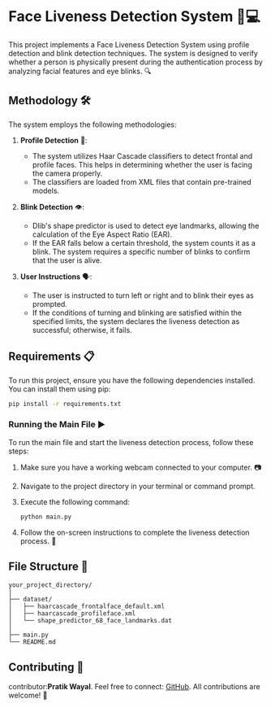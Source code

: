 # Face Liveness Detection System 👤💻

This project implements a Face Liveness Detection System using profile detection and blink detection techniques. The system is designed to verify whether a person is physically present during the authentication process by analyzing facial features and eye blinks. 🔍

## Methodology 🛠️

The system employs the following methodologies:

1. **Profile Detection** 📸:
   - The system utilizes Haar Cascade classifiers to detect frontal and profile faces. This helps in determining whether the user is facing the camera properly.
   - The classifiers are loaded from XML files that contain pre-trained models.

2. **Blink Detection** 👁️:
   - Dlib's shape predictor is used to detect eye landmarks, allowing the calculation of the Eye Aspect Ratio (EAR).
   - If the EAR falls below a certain threshold, the system counts it as a blink. The system requires a specific number of blinks to confirm that the user is alive.

3. **User Instructions** 🗣️:
   - The user is instructed to turn left or right and to blink their eyes as prompted.
   - If the conditions of turning and blinking are satisfied within the specified limits, the system declares the liveness detection as successful; otherwise, it fails.

## Requirements 📋

To run this project, ensure you have the following dependencies installed. You can install them using pip:

```bash
pip install -r requirements.txt
```

### Running the Main File ▶️

To run the main file and start the liveness detection process, follow these steps:

1. Make sure you have a working webcam connected to your computer. 📷
2. Navigate to the project directory in your terminal or command prompt.
3. Execute the following command:

   ```bash
   python main.py
   ```

4. Follow the on-screen instructions to complete the liveness detection process. 🏁

## File Structure 📂

```
your_project_directory/
│
├── dataset/
│   ├── haarcascade_frontalface_default.xml
│   ├── haarcascade_profileface.xml
│   └── shape_predictor_68_face_landmarks.dat
│
├── main.py
└── README.md
```

## Contributing 🤝

contributor:**Pratik Wayal**. Feel free to connect: [GitHub](https://github.com/pratikwayal01). All contributions are welcome! 🌟
```
